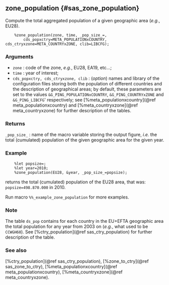 ## zone_population {#sas_zone_population}
Compute the total aggregated population of a given geographic area (_e.g._, EU28).

~~~sas
	%zone_population(zone, time, _pop_size_=, 
		cds_popxctry=META_POPULATIONxCOUNTRY, cds_ctryxzone=META_COUNTRYxZONE, clib=LIBCFG);
~~~

### Arguments
* `zone` : code of the zone, _e.g._, EU28, EA19, etc...;
* `time` : year of interest;
* `cds_popxctry, cds_ctryxzone, clib` : (_option_) names and library of the configuration files storing 
	both the population of different countries and the description of geographical areas; by default, 
	these parameters are set to the values `&G_PING_POPULATIONxCOUNTRY`, `&G_PING_COUNTRYxZONE` and 
	`&G_PING_LIBCFG`' respectively; see [%meta_populationxcountry](@ref meta_populationxcountry) and 
	[%meta_countryxzone](@ref meta_countryxzone)	for further description of the tables.

### Returns
`_pop_size_` : name of the macro variable storing the output figure, _i.e._ the total (cumulated) 
	population of the given geographic area for the given year.

### Example

~~~sas
	%let popsize=;
	%let year=2010;
	%zone_population(EU28, &year, _pop_size_=popsize);
~~~
returns the total (cumulated) population of the EU28 area, that was: `popsize=498.870.000` in 2010.

Run macro `%%_example_zone_population` for more examples.

### Note
The table `ds_pop` contains for each country in the EU+EFTA geographic area the total population
for any year from 2003 on (_e.g._, what used to be `CCWGH60`). 
See [%ctry_population](@ref sas_ctry_population) for further description of the table.

### See also
[%ctry_population](@ref sas_ctry_population), [%zone_to_ctry](@ref sas_zone_to_ctry),
[%meta_populationxcountry](@ref meta_populationxcountry), [%meta_countryxzone](@ref meta_countryxzone).
